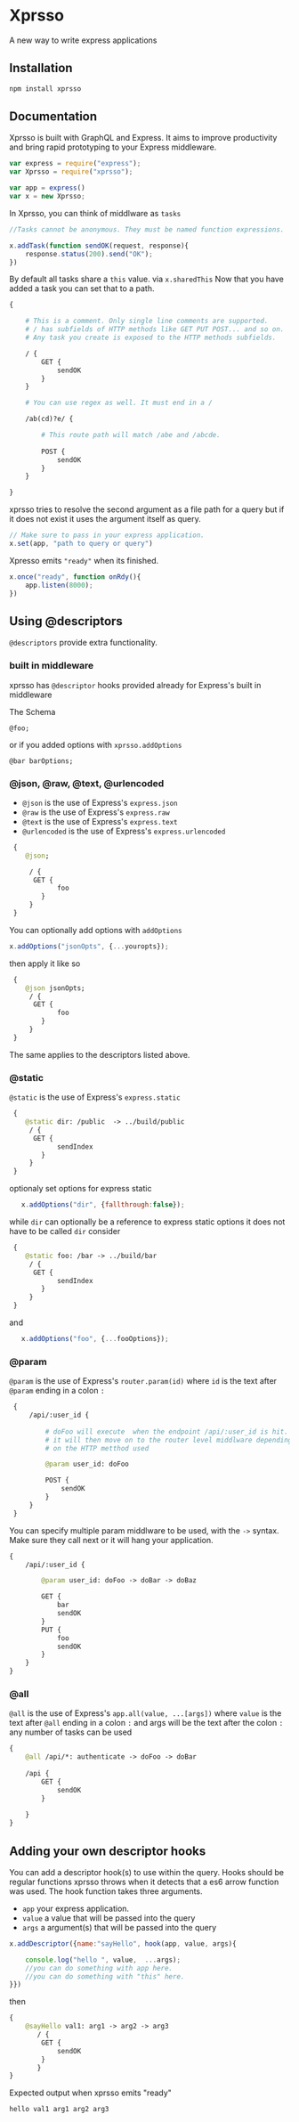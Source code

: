 # Xprsso
A new way to write express applications



## Installation

```bash
npm install xprsso
```

## Documentation

Xprsso is built with GraphQL and Express.
It aims to improve productivity and bring
rapid prototyping to your Express middleware.

```javascript
var express = require("express");
var Xprsso = require("xprsso");

var app = express()
var x = new Xprsso;
```

In Xprsso, you can think of middlware as ```tasks```

```javascript
//Tasks cannot be anonymous. They must be named function expressions.

x.addTask(function sendOK(request, response){
    response.status(200).send("OK");
})
```
By default all tasks share a ```this``` value.
via ```x.sharedThis```
Now that you have added a task you can set that to a path.
```GraphQL
{

    # This is a comment. Only single line comments are supported.
    # / has subfields of HTTP methods like GET PUT POST... and so on.
    # Any task you create is exposed to the HTTP methods subfields. 

    / {
        GET {
            sendOK
        }
    }

    # You can use regex as well. It must end in a /

    /ab(cd)?e/ {

        # This route path will match /abe and /abcde.
        
        POST {
            sendOK
        }
    }

}
```

xprsso tries to resolve the second argument as a file path for a query but if it does not exist it uses the argument itself as query.
```javascript
// Make sure to pass in your express application.
x.set(app, "path to query or query")
```
Xpresso emits ```"ready"``` when its finished.

```javascript
x.once("ready", function onRdy(){
    app.listen(8000);
})
```

## Using @descriptors

```@descriptors``` provide extra functionality.


### built in middleware
xprsso has ```@descriptor``` hooks provided already for Express's built in middleware

The Schema
```
@foo; 
```

or if you added options with ```xprsso.addOptions```

```
@bar barOptions;
```

### @json, @raw, @text, @urlencoded

* ```@json``` is the use of Express's ```express.json```
* ```@raw``` is the use of Express's ```express.raw```
* ```@text``` is the use of Express's ```express.text```
* ```@urlencoded``` is the use of Express's ```express.urlencoded```

```GraphQL
 {
    @json;

     / {
      GET {
            foo
        }
     }
 }
```
You can optionally add options with ```addOptions```
```javascript
x.addOptions("jsonOpts", {...youropts});
```
then apply it like so
```GraphQL
 {
    @json jsonOpts;
     / {
      GET {
            foo
        }
     }
 }
```
The same applies to the descriptors listed above.

### @static
```@static``` is the use of Express's ```express.static```
```GraphQL
 {
    @static dir: /public  -> ../build/public
     / {
      GET {
            sendIndex  
        }
     }
 }
```
optionaly set options for express static

```javascript
   x.addOptions("dir", {fallthrough:false});
```


while ```dir``` can optionally be a reference to express static options
it does not have to be called ```dir``` consider

```GraphQL
 {
    @static foo: /bar -> ../build/bar
     / {
      GET {
            sendIndex  
        }
     }
 }
```
and
```javascript
   x.addOptions("foo", {...fooOptions});
```



### @param

```@param``` is the use of Express's ```router.param(id)``` where ```id``` is the text after 
```@param``` ending in a colon ```:```


```GraphQL
 {
     /api/:user_id {
         
         # doFoo will execute  when the endpoint /api/:user_id is hit.
         # it will then move on to the router level middlware depending 
         # on the HTTP metthod used

         @param user_id: doFoo

         POST {
             sendOK
         }
     }
 }
```
You  can specify multiple param middlware to be used, with the ```->``` syntax.
Make sure they call next or it will hang your application.

```GraphQL
{
    /api/:user_id {

        @param user_id: doFoo -> doBar -> doBaz

        GET {
            bar
            sendOK
        }
        PUT {
            foo
            sendOK
        }
    }
}
```
### @all
```@all``` is the use of Express's ```app.all(value, ...[args])``` where ```value``` is the text after 
```@all``` ending in a colon ```:``` and args will be the text after the colon ```:``` any number of tasks can be used

```GraphQL
{
    @all /api/*: authenticate -> doFoo -> doBar
    
    /api {
        GET {
            sendOK
        }
      
    }
}
```

## Adding your own descriptor hooks
You can add a descriptor hook(s) to use within the query.
Hooks should be regular functions xprsso throws when it detects
that a es6 arrow function was used.
The hook function takes three arguments.

 * ```app```  your express application.
 * ```value``` a value that will be passed into the query
 * ```args``` a argument(s) that will be passed into the query
 
```javascript
x.addDescriptor({name:"sayHello", hook(app, value, args){

    console.log("hello ", value,  ...args);
    //you can do something with app here.
    //you can do something with "this" here.
}})
```
then 

```GraphQL
{
    @sayHello val1: arg1 -> arg2 -> arg3
       / {
        GET {
            sendOK
        }
       }
}
```
Expected output when xprsso emits "ready"
```
hello val1 arg1 arg2 arg3
```

